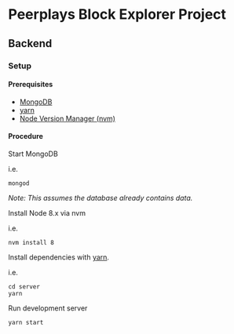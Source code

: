 # Peerplays Block Explorer Project

## Backend
### Setup
#### Prerequisites
* [MongoDB](https://docs.mongodb.com/manual/tutorial)
* [yarn](https://yarnpkg.com/lang/en/docs/install/)
* [Node Version Manager (nvm)](https://github.com/creationix/nvm#installation)

#### Procedure

Start MongoDB

i.e.
```
mongod
```

_Note: This assumes the database already contains data._

Install Node 8.x via nvm

i.e.
```
nvm install 8
```

Install dependencies with [yarn](https://yarnpkg.com/).

i.e.
```
cd server
yarn
```

Run development server

```
yarn start
```
